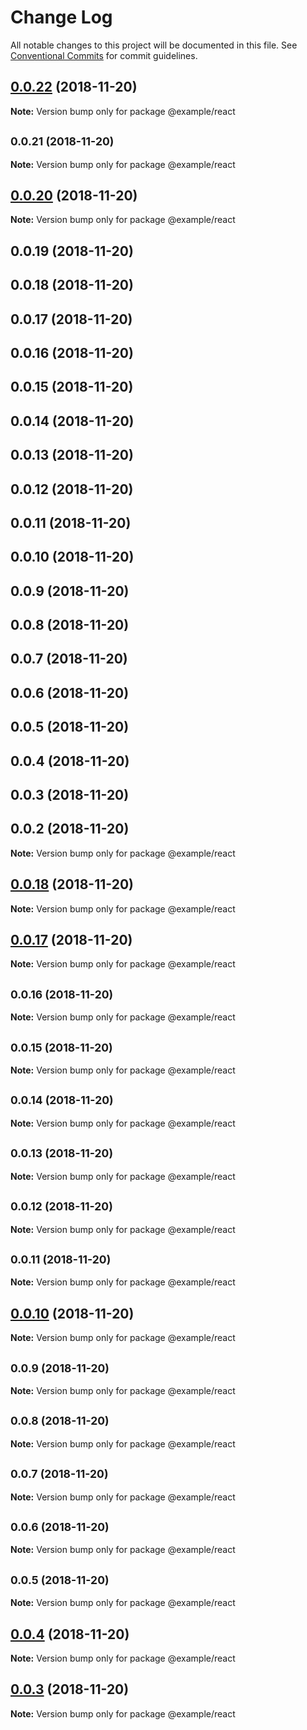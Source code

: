 # Change Log

All notable changes to this project will be documented in this file.
See [Conventional Commits](https://conventionalcommits.org) for commit guidelines.

## [0.0.22](https://github.com/BarryYan/nsp/compare/@example/react@0.0.21...@example/react@0.0.22) (2018-11-20)

**Note:** Version bump only for package @example/react





## <small>0.0.21 (2018-11-20)</small>

**Note:** Version bump only for package @example/react





## [0.0.20](https://github.com/BarryYan/nsp/compare/@example/react@0.0.19...@example/react@0.0.20) (2018-11-20)

**Note:** Version bump only for package @example/react





## 0.0.19 (2018-11-20)



## 0.0.18 (2018-11-20)



## 0.0.17 (2018-11-20)



## 0.0.16 (2018-11-20)



## 0.0.15 (2018-11-20)



## 0.0.14 (2018-11-20)



## 0.0.13 (2018-11-20)



## 0.0.12 (2018-11-20)



## 0.0.11 (2018-11-20)



## 0.0.10 (2018-11-20)



## 0.0.9 (2018-11-20)



## 0.0.8 (2018-11-20)



## 0.0.7 (2018-11-20)



## 0.0.6 (2018-11-20)



## 0.0.5 (2018-11-20)



## 0.0.4 (2018-11-20)



## 0.0.3 (2018-11-20)



## 0.0.2 (2018-11-20)

**Note:** Version bump only for package @example/react





## [0.0.18](https://github.com/BarryYan/nsp/compare/v0.0.17...v0.0.18) (2018-11-20)

**Note:** Version bump only for package @example/react





## [0.0.17](https://github.com/BarryYan/nsp/compare/v0.0.16...v0.0.17) (2018-11-20)

**Note:** Version bump only for package @example/react





## <small>0.0.16 (2018-11-20)</small>

**Note:** Version bump only for package @example/react





## <small>0.0.15 (2018-11-20)</small>

**Note:** Version bump only for package @example/react





## <small>0.0.14 (2018-11-20)</small>

**Note:** Version bump only for package @example/react





## <small>0.0.13 (2018-11-20)</small>

**Note:** Version bump only for package @example/react





## <small>0.0.12 (2018-11-20)</small>

**Note:** Version bump only for package @example/react





## <small>0.0.11 (2018-11-20)</small>

**Note:** Version bump only for package @example/react





## [0.0.10](https://github.com/BarryYan/nsp/compare/v0.0.9...v0.0.10) (2018-11-20)

**Note:** Version bump only for package @example/react





## <small>0.0.9 (2018-11-20)</small>

**Note:** Version bump only for package @example/react





## <small>0.0.8 (2018-11-20)</small>

**Note:** Version bump only for package @example/react





## <small>0.0.7 (2018-11-20)</small>

**Note:** Version bump only for package @example/react





## <small>0.0.6 (2018-11-20)</small>

**Note:** Version bump only for package @example/react





## <small>0.0.5 (2018-11-20)</small>

**Note:** Version bump only for package @example/react





## [0.0.4](https://github.com/BarryYan/nsp/compare/v0.0.3...v0.0.4) (2018-11-20)

**Note:** Version bump only for package @example/react





## [0.0.3](https://github.com/BarryYan/nsp/compare/v0.0.2...v0.0.3) (2018-11-20)

**Note:** Version bump only for package @example/react
